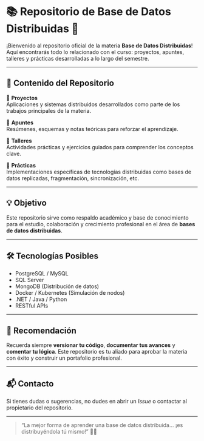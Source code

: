 # 📚 Repositorio de Base de Datos Distribuidas 🚀

¡Bienvenido al repositorio oficial de la materia **Base de Datos Distribuidas**!  
Aquí encontrarás todo lo relacionado con el curso: proyectos, apuntes, talleres y prácticas desarrolladas a lo largo del semestre.

---

## 📂 Contenido del Repositorio

🔸 **Proyectos**  
Aplicaciones y sistemas distribuidos desarrollados como parte de los trabajos principales de la materia.

🔸 **Apuntes**  
Resúmenes, esquemas y notas teóricas para reforzar el aprendizaje.

🔸 **Talleres**  
Actividades prácticas y ejercicios guiados para comprender los conceptos clave.

🔸 **Prácticas**  
Implementaciones específicas de tecnologías distribuidas como bases de datos replicadas, fragmentación, sincronización, etc.

---

## 💡 Objetivo

Este repositorio sirve como respaldo académico y base de conocimiento para el estudio, colaboración y crecimiento profesional en el área de **bases de datos distribuidas**.

---

## 🛠 Tecnologías Posibles

- PostgreSQL / MySQL
- SQL Server
- MongoDB (Distribución de datos)
- Docker / Kubernetes (Simulación de nodos)
- .NET / Java / Python
- RESTful APIs

---

## 🧠 Recomendación

Recuerda siempre **versionar tu código**, **documentar tus avances** y **comentar tu lógica**. Este repositorio es tu aliado para aprobar la materia con éxito y construir un portafolio profesional.

---

## 📬 Contacto

Si tienes dudas o sugerencias, no dudes en abrir un *Issue* o contactar al propietario del repositorio.

---

> “La mejor forma de aprender una base de datos distribuida... ¡es distribuyéndola tú mismo!” 💾🌐
